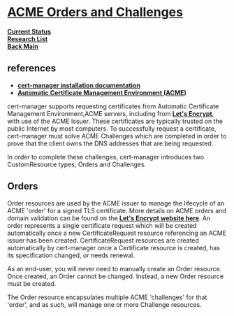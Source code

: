 # **[ACME Orders and Challenges](https://cert-manager.io/docs/concepts/acme-orders-challenges/)**

**[Current Status](../../../../../development/status/weekly/current_status.md)**\
**[Research List](../../../../research_list.md)**\
**[Back Main](../../../../../README.md)**

## references

- **[cert-manager installation documentation](https://cert-manager.io/docs/installation/kubernetes/)**
- **[Automatic Certificate Management Environment (ACME)](https://datatracker.ietf.org/doc/html/rfc8555)**

cert-manager supports requesting certificates from Automatic Certificate Management Environment,ACME servers, including from **[Let's Encrypt](https://letsencrypt.org/)**, with use of the ACME Issuer. These certificates are typically trusted on the public Internet by most computers. To successfully request a certificate, cert-manager must solve ACME Challenges which are completed in order to prove that the client owns the DNS addresses that are being requested.

In order to complete these challenges, cert-manager introduces two CustomResource types; Orders and Challenges.

## Orders

Order resources are used by the ACME issuer to manage the lifecycle of an ACME 'order' for a signed TLS certificate. More details on ACME orders and domain validation can be found on the **[Let's Encrypt website here](https://letsencrypt.org/how-it-works/)**. An order represents a single certificate request which will be created automatically once a new CertificateRequest resource referencing an ACME issuer has been created. CertificateRequest resources are created automatically by cert-manager once a Certificate resource is created, has its specification changed, or needs renewal.

As an end-user, you will never need to manually create an Order resource. Once created, an Order cannot be changed. Instead, a new Order resource must be created.

The Order resource encapsulates multiple ACME 'challenges' for that 'order', and as such, will manage one or more Challenge resources.
